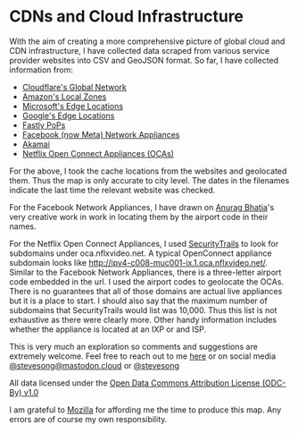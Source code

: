 # CDNs and Cloud Infrastructure

With the aim of creating a more comprehensive picture of global cloud and CDN infrastructure, I have collected data scraped from various service provider websites into CSV and GeoJSON format. So far, I have collected information from:

- [Cloudflare's Global Network](https://www.cloudflare.com/en-gb/network/)
- [Amazon's Local Zones](https://aws.amazon.com/about-aws/global-infrastructure/localzones/locations/)
- [Microsoft's Edge Locations](https://learn.microsoft.com/en-us/azure/frontdoor/edge-locations-by-region)
- [Google's Edge Locations](https://cloud.google.com/vpc/docs/edge-locations)
- [Fastly PoPs](https://www.fastly.com/network-map/)
- [Facebook (now Meta) Network Appliances](https://anuragbhatia.com/2022/07/networking/isp-column/facebook-cache-fna-updates-july-2022/)
- [Akamai](https://www.akamai.com/why-akamai)
- [Netflix Open Connect Appliances (OCAs)](https://openconnect.netflix.com/en/)

For the above, I took the cache locations from the websites and geolocated them. Thus the map is only accurate to city level. The dates in the filenames indicate the last time the relevant website was checked.

For the Facebook Network Appliances, I have drawn on [Anurag Bhatia](https://anuragbhatia.com)'s very creative work in  work in locating them by the airport code in their names.

For the Netflix Open Connect Appliances, I used [SecurityTrails](https://securitytrails.com/) to look for subdomains under oca.nflxvideo.net. A typical OpenConnect appliance subdomain looks like http://ipv4-c008-muc001-ix.1.oca.nflxvideo.net/.  Similar to the Facebook Network Appliances, there is a three-letter airport code embedded in the url. I used the airport codes to geolocate the OCAs.  There is no guarantees that all of those domains are actual live appliances but it is a place to start. I should also say that the maximum number of subdomains that SecurityTrails would list was 10,000. Thus this list is not exhaustive as there were clearly more.  Other handy information includes whether the appliance is located at an IXP or and ISP.

This is very much an exploration so comments and suggestions are extremely welcome.  Feel free to reach out to me [here](https://github.com/stevesong/cloud_cdn_cache/issues) or on social media [@stevesong@mastodon.cloud](https://mastodon.cloud/@stevesong) or [@stevesong](https://twitter.com/stevesong)

All data licensed under the [Open Data Commons Attribution License (ODC-By) v1.0](https://opendatacommons.org/licenses/by/1-0/)

I am grateful to [Mozilla](https://mozilla.com) for affording me the time to produce this map. Any errors are of course my own responsibility.
